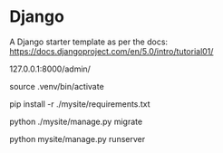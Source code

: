 # Django

A Django starter template as per the docs: https://docs.djangoproject.com/en/5.0/intro/tutorial01/

127.0.0.1:8000/admin/

source .venv/bin/activate

pip install -r ./mysite/requirements.txt 

python  ./mysite/manage.py migrate

python mysite/manage.py runserver 

